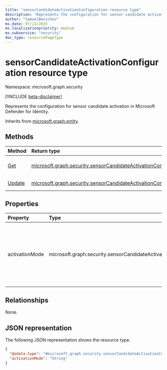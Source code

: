 ```yaml
---
title: "sensorCandidateActivationConfiguration resource type"
description: "Represents the configuration for sensor candidate activation in Microsoft Defender for Identity."
author: "SamuelBenichou"
ms.date: 07/13/2025
ms.localizationpriority: medium
ms.subservice: "security"
doc_type: resourcePageType
---
```


# sensorCandidateActivationConfiguration resource type

Namespace: microsoft.graph.security

[!INCLUDE [beta-disclaimer](../../includes/beta-disclaimer.md)]

Represents the configuration for sensor candidate activation in Microsoft Defender for Identity.

Inherits from [microsoft.graph.entity](../resources/entity.md).

## Methods
|Method|Return type| Description                                                                                                                                                                         |
|:---|:---|:------------------------------------------------------------------------------------------------------------------------------------------------------------------------------------|
|[Get](../api/security-sensorcandidateactivationconfiguration-get.md)|[microsoft.graph.security.sensorCandidateActivationConfiguration](../resources/security-sensorcandidateactivationconfiguration.md)| Read the properties and relationships of [microsoft.graph.security.sensorCandidateActivationConfiguration](../resources/security-sensorcandidateactivationconfiguration.md) object. |
|[Update](../api/security-sensorcandidateactivationconfiguration-update.md)|[microsoft.graph.security.sensorCandidateActivationConfiguration](../resources/security-sensorcandidateactivationconfiguration.md)| Update the activation mode of a sensorCandidateActivationConfiguration object.                                                                                                      |

## Properties
|Property|Type|Description|
|:---|:---|:---|
|activationMode|microsoft.graph.security.sensorCandidateActivationMode|The mode for activating sensor candidates. The possible values are: `manual`, `automated`.|

## Relationships
None.

## JSON representation
The following JSON representation shows the resource type.
<!-- {
  "blockType": "resource",
  "keyProperty": "id",
  "@odata.type": "microsoft.graph.security.sensorCandidateActivationConfiguration",
  "baseType": "microsoft.graph.entity",
  "openType": false
}
-->
``` json
{
  "@odata.type": "#microsoft.graph.security.sensorCandidateActivationConfiguration",
  "activationMode": "String"
}
